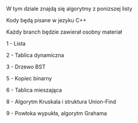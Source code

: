 W tym dziale znajdą się algorytmy z ponizszej listy

Kody będą pisane w jezyku C++

Każdy branch będzie zawierał osobny materiał

1 - Lista

2 - Tablica dynamiczna

3 - Drzewo BST

5 - Kopiec binarny

6 - Tablica mieszająca

8 - Algorytm Kruskala i struktura Union-Find

9 - Powłoka wypukła, algorytm Grahama
